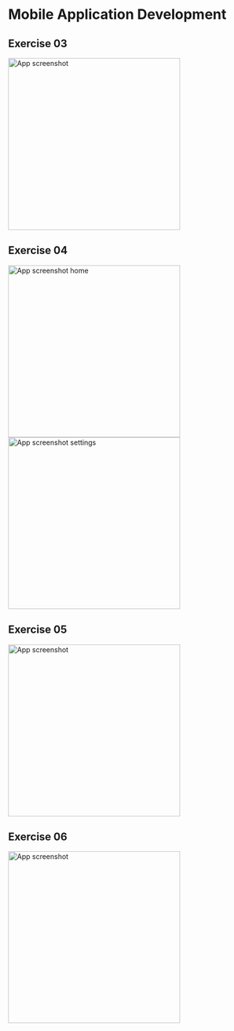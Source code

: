 # Mobile Application Development

## Exercise 03

<img src="./cv-03/screenshots/app.png" width="350" alt="App screenshot">

## Exercise 04

<img src="./cv-04/screenshots/home.png" width="350" alt="App screenshot home">

<img src="./cv-04/screenshots/settings.png" width="350" alt="App screenshot settings">

## Exercise 05

<img src="./cv-05/screenshots/app.png" width="350" alt="App screenshot">

## Exercise 06

<img src="./cv-06/screenshots/app.png" width="350" alt="App screenshot">